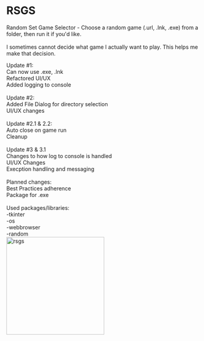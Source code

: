 # RSGS
Random Set Game Selector - Choose a random game (.url, .lnk, .exe) from a folder, then run it if you'd like.<br />
<br />
I sometimes cannot decide what game I actually want to play. This helps me make that decision.<br />

Update #1:<br />
Can now use .exe, .lnk <br />
Refactored UI/UX<br />
Added logging to console<br />
<br />
Update #2:<br />
Added File Dialog for directory selection<br />
UI/UX changes<br />
<br />
Update #2.1 & 2.2:<br />
Auto close on game run<br />
Cleanup<br />
<br />
Update #3 & 3.1<br />
Changes to how log to console is handled<br />
UI/UX Changes<br />
Execption handling and messaging<br />
<br />
Planned changes:<br />
Best Practices adherence<br />
Package for .exe<br />
<br />
Used packages/libraries:<br />
-tkinter<br />
-os<br />
-webbrowser<br />
-random<br />
<img width="256" alt="rsgs" src="https://user-images.githubusercontent.com/30908995/155953719-5a19770d-ae33-46c0-aa57-5955e7104ac5.png">
